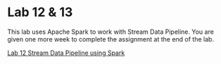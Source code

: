 # Lab 12 & 13

This lab uses Apache Spark to work with Stream Data Pipeline. You are given one more week to complete the assignment at the end of the lab.

[Lab 12 Stream Data Pipeline using Spark](./lab12_13%20stream_data_pipeline_3_spark.html)